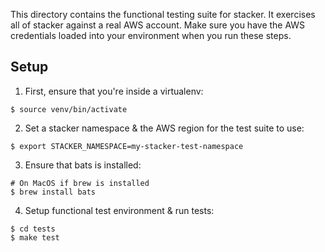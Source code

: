 This directory contains the functional testing suite for stacker. It exercises all of stacker against a real AWS account. Make sure you have the AWS credentials loaded into your environment when you run these steps.

## Setup

1. First, ensure that you're inside a virtualenv:

  ```console
  $ source venv/bin/activate
  ```

2. Set a stacker namespace & the AWS region for the test suite to use:

  ```console
  $ export STACKER_NAMESPACE=my-stacker-test-namespace
  ```

3. Ensure that bats is installed:

  ```console
  # On MacOS if brew is installed
  $ brew install bats
  ```

4. Setup functional test environment & run tests:

  ```console
  $ cd tests
  $ make test
  ```
